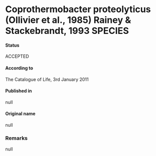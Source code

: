 # Coprothermobacter proteolyticus (Ollivier et al., 1985) Rainey & Stackebrandt, 1993 SPECIES

#### Status
ACCEPTED

#### According to
The Catalogue of Life, 3rd January 2011

#### Published in
null

#### Original name
null

### Remarks
null
